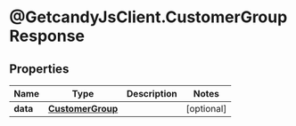 # @GetcandyJsClient.CustomerGroupResponse

## Properties

Name | Type | Description | Notes
------------ | ------------- | ------------- | -------------
**data** | [**CustomerGroup**](CustomerGroup.md) |  | [optional] 


